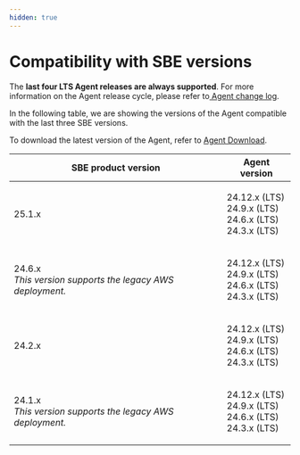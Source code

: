 ```yaml
---
hidden: true
---
```


# Compatibility with SBE versions

The **last four LTS Agent releases are always supported**. For more information on the Agent release cycle, please refer to[ Agent change log](../change-log/agent/).

In the following table, we are showing the versions of the Agent compatible with the last three SBE versions.

To download the latest version of the Agent, refer to [Agent Download](agent-download.md).

| SBE product version                                                        | Agent version                                                        |
| -------------------------------------------------------------------------- | -------------------------------------------------------------------- |
| 25.1.x                                                                     | <p>24.12.x (LTS)<br>24.9.x (LTS)<br>24.6.x (LTS)<br>24.3.x (LTS)</p> |
| <p>24.6.x<br><em>This version supports the legacy AWS deployment.</em></p> | <p>24.12.x (LTS)<br>24.9.x (LTS)<br>24.6.x (LTS)<br>24.3.x (LTS)</p> |
| 24.2.x                                                                     | <p>24.12.x (LTS)<br>24.9.x (LTS)<br>24.6.x (LTS)<br>24.3.x (LTS)</p> |
| <p>24.1.x<br><em>This version supports the legacy AWS deployment.</em></p> | <p>24.12.x (LTS)<br>24.9.x (LTS)<br>24.6.x (LTS)<br>24.3.x (LTS)</p> |

